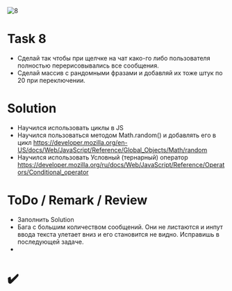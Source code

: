 ![8](https://github.com/makhnanov/telegram-bot-support-platform/blob/main/lessons/8/img.png)

# Task 8
- Сделай так чтобы при щелчке на чат како-го либо пользователя полностью перерисовывались все сообщения.
- Сделай массив с рандомными фразами и добавляй их тоже штук по 20 при переключении.

# Solution
- Научился использовать циклы в JS 
- Научился пользоваться методом Math.random() и добавлять его в цикл https://developer.mozilla.org/en-US/docs/Web/JavaScript/Reference/Global_Objects/Math/random
- Научился использовать Условный (тернарный) оператор https://developer.mozilla.org/ru/docs/Web/JavaScript/Reference/Operators/Conditional_operator

# ToDo / Remark / Review
- Заполнить Solution
- Бага с большим количеством сообщений. Они не листаются и инпут ввода текста улетает вниз и его становится не видно. Исправишь в последующей задаче.
- 
# :heavy_check_mark:
